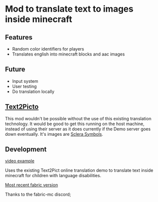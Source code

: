 # Mod to translate text to images inside minecraft

## Features
- Random color identifiers for players
- Translates english into minecraft blocks and aac images

## Future
- Input system
- User testing
- Do translation locally

## [Text2Picto](http://picto.ccl.kuleuven.be/index.php)
This mod wouldn't be possible without the use of this existing translation technology.
It would be good to get this running on the host machine, instead of using their server as it does currently if the Demo server goes down eventually.
It's images are [Sclera Symbols](https://sclera.be/en/vzw/home).

## Development

[video example](https://photos.app.goo.gl/rG3nujY5LnPR7PsF8)

Uses the existing Text2Pict online translation demo to translate text inside minecraft for children with language disabilities.

[Most recent fabric version](https://modmuss50.me/fabric.html)

Thanks to the fabric-mc discord;
